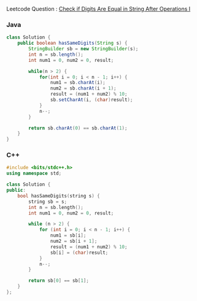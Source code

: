 Leetcode Question : [Check if Digits Are Equal in String After Operations I](https://leetcode.com/problems/check-if-digits-are-equal-in-string-after-operations-i/)

### Java

```java
class Solution {
    public boolean hasSameDigits(String s) {
        StringBuilder sb = new StringBuilder(s);
        int n = sb.length();
        int num1 = 0, num2 = 0, result;

        while(n > 2) {
            for(int i = 0; i < n - 1; i++) {
                num1 = sb.charAt(i);
                num2 = sb.charAt(i + 1);
                result = (num1 + num2) % 10;
                sb.setCharAt(i, (char)result);
            }
            n--;
        }

        return sb.charAt(0) == sb.charAt(1);
    }
}
```

### C++

```cpp
#include <bits/stdc++.h>
using namespace std;

class Solution {
public:
    bool hasSameDigits(string s) {
        string sb = s;
        int n = sb.length();
        int num1 = 0, num2 = 0, result;

        while (n > 2) {
            for (int i = 0; i < n - 1; i++) {
                num1 = sb[i];
                num2 = sb[i + 1];
                result = (num1 + num2) % 10;
                sb[i] = (char)result;
            }
            n--;
        }

        return sb[0] == sb[1];
    }
};
```
